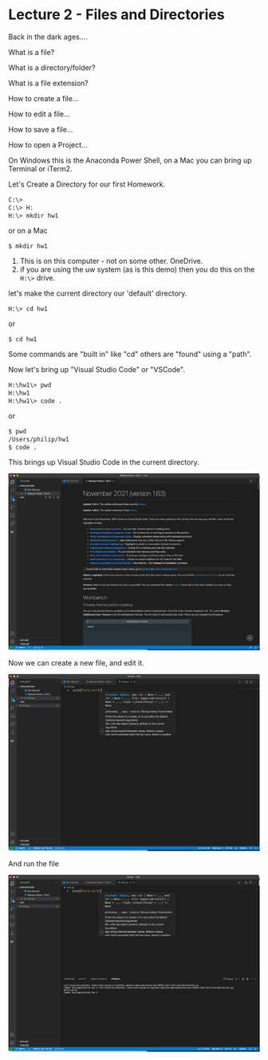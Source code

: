 
<style>
.pagebreak { page-break-before: always; }
.half { height: 200px; }
</style>
<style>
.pagebreak { page-break-before: always; }
.half { height: 200px; }
.markdown-body {
	font-size: 12px;
}
.markdown-body td {
	font-size: 12px;
}
</style>


# Lecture 2 - Files and Directories





Back in the dark ages....

What is a file?

What is a directory/folder?

What is a file extension?

How to create a file...

How to edit a file...

How to save a file...

How to open a Project...




On Windows this is the Anaconda Power Shell, on a Mac you can bring up Terminal or iTerm2.

Let's Create a Directory for our first Homework.

```
C:\>
C:\> H:
H:\> mkdir hw1
```

or on a Mac

```
$ mkdir hw1
```


1. This is on this computer - not on some other.  OneDrive.
2. if you are using the uw system (as is this demo) then you do this on the `H:\>` drive.

let's make the current directory our 'default' directory.

```
H:\> cd hw1
```

or

```
$ cd hw1
```


Some commands are "built in" like "cd" others are "found" using a "path".

Now let's bring up "Visual Studio Code" or "VSCode".

```
H:\hw1\> pwd
H:\hw1
H:\hw1\> code .
```

or 

```
$ pwd
/Users/philip/hw1
$ code .
```

This brings up Visual Studio Code in the current directory.

![vs01.png](vs01.png)

Now we can create a new file, and edit it.

![vs02.png](vs02.png)

And run the file

![vs03.png](vs03.png)
